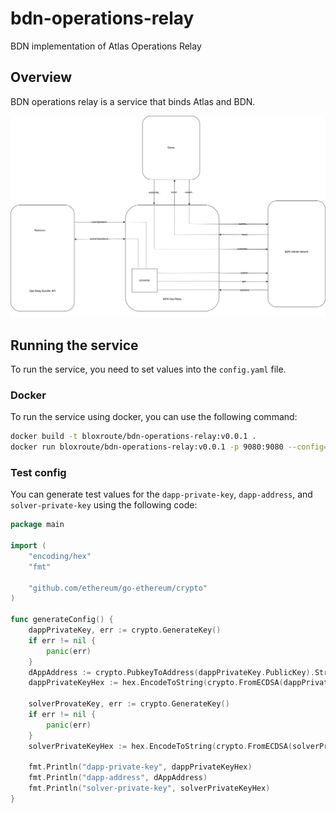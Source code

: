 # bdn-operations-relay
BDN implementation of Atlas Operations Relay

## Overview

BDN operations relay is a service that binds Atlas and BDN. 

<img src="static/diagram.svg" width="1024">

## Running the service

To run the service, you need to set values into the `config.yaml` file. 

### Docker

To run the service using docker, you can use the following command:

```bash
docker build -t bloxroute/bdn-operations-relay:v0.0.1 .
docker run bloxroute/bdn-operations-relay:v0.0.1 -p 9080:9080 --config=config.yml
```

### Test config

You can generate test values for the `dapp-private-key`, `dapp-address`, and `solver-private-key` using the following code:

```go
package main

import (
	"encoding/hex"
	"fmt"

	"github.com/ethereum/go-ethereum/crypto"
)

func generateConfig() {
	dappPrivateKey, err := crypto.GenerateKey()
	if err != nil {
		panic(err)
	}
	dAppAddress := crypto.PubkeyToAddress(dappPrivateKey.PublicKey).String()
	dappPrivateKeyHex := hex.EncodeToString(crypto.FromECDSA(dappPrivateKey))

	solverProvateKey, err := crypto.GenerateKey()
	if err != nil {
		panic(err)
	}
	solverPrivateKeyHex := hex.EncodeToString(crypto.FromECDSA(solverProvateKey))

	fmt.Println("dapp-private-key", dappPrivateKeyHex)
	fmt.Println("dapp-address", dAppAddress)
	fmt.Println("solver-private-key", solverPrivateKeyHex)
}
```